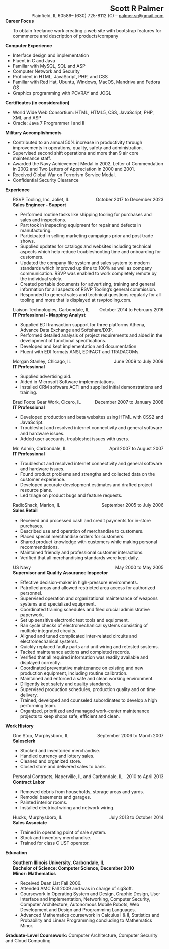 <div style="text-align:right;font-size:x-large;font-weight:bold;">Scott R Palmer</div>
<div style="text-align:right;">Plainfield, IL 60586– (630) 725-8112 (C) – <a href="mailto:palmer.sr@gmail.com">palmer.sr@gmail.com</a></div>

<div style="font-weight:bold;">Career Focus</div>
<ul style="list-style-type: none;">
<li>To obtain freelance work creating a web site with bootstrap features for commmerce and description of products/company</li>
</ul>

<div style="font-weight:bold;">Computer Experience</div>
<ul>
<li>Interface design and implementation</li>
<li>Fluent in C and Java</li>
<li>Familiar with MySQL, SQL and ASP</li>
<li>Computer Network and Security</li>
<li>Proficient in HTML, JavaScript, PHP, and CSS</li>
<li>Familiar with Red Hat, Ubuntu, Windows, MacOS, Mandriva and Fedora OS</li>
<li>Graphics programming with POVRAY and JOGL</li>
</ul>

<div style="font-weight:bold;">Certificates (in consideration)</div>
<ul>
<li>World Wide Web Consortium: HTML, HTML5, CSS, JavaScript, PHP, XML and ASP</li>
<li>Oracle: Java 7 Programmer I and II</li>
</ul>

<div style="font-weight:bold;">Military Accomplishments</div>
<ul>
<li>Contributed to an annual 50% increase in productivity through improvements in
  operations, quality, safety and administration.</li>
<li>Supervised second shift operations and more than 9 air core maintenance staff.</li>
<li>Awarded the Navy Achievement Medal in 2002, Letter of Commendation in 2002 and
  Two Letters of Appreciation in 2000 and 2001.</li>
<li>Received Global War on Terrorism Service Medal.</li>
<li>Confidential Security Clearance</li>
</ul>

<div style="font-weight:bold;">Experience</div>
<ul style="list-style-type: none;">
  <li style="display:flex;justify-content:space-between;">
    <span>RSVP Tooling, Inc, Joliet, IL</span>
    <span>October 2017 to December 2023</span>
  </li>
  <div style="font-weight:bold;">Sales Engineer - Support</div>
  <ul style="list-style-type: disc;">
    <li>Performed routine tasks like shipping tooling for purchases and sales and
      inspections.</li>
    <li>Part took in inspecting equipment for repair and defects in manufacturing.</li>
    <li>Participated in selling marketing campaigns prior and post trade shows.</li>
    <li>Supplied updates for catalogs and websites including technical aspects which
      help reduce troubleshooting time and onboarding for customers.</li>
    <li>Updated the company file system and sales system to modern standards which
      improved up time to 100% as well as company communication. RSVP was enabled to
      work completely remote by the individual solely.</li>
    <li>Created portable documents for advertising, training and general information for
      all aspects of RSVP Tooling’s general commission.</li>
    <li>Responded to general sales and technical questions regularly for all tooling and
      more that is displayed at rsvptooling.com.</li>
  </ul>
</ul>

<ul style="list-style-type: none;">
  <li style="display:flex;justify-content:space-between;">
    <span>Liaison Technologies, Carbondale, IL</span>
    <span>October 2014 to February 2016</span>
  </li>
  <div style="font-weight:bold;">IT Professional - Mapping Analyst</div>
  <ul style="list-style-type: disc;">
    <li>Supplied EDI transaction support for three platforms Athena, Advance Data
      Exchange and Softshare/DXP.</li>
    <li>Performed detailed analysis of project requirements and aided in the development
      of functional specifications.</li>
    <li>Developed and kept implementation and documentation</li>
    <li>Fluent with EDI formats ANSI, EDIFACT and TRADACOMs.</li>
  </ul>
</ul>

<ul style="list-style-type: none;">
  <li style="display:flex;justify-content:space-between;">
    <span>Morgan Stanley, Chicago, IL</span>
    <span>June 2009 to July 2009</span>
  </li>
  <div style="font-weight:bold;">IT Professional</div>
  <ul style="list-style-type: disc;">
    <li>Supplied advertising aid.</li>
    <li>Aided in Microsoft Software implementations.</li>
    <li>Installed CRM software ACT! and supplied initial demonstrations and training.</li>
  </ul>
</ul>

<ul style="list-style-type: none;">
  <li style="display:flex;justify-content:space-between;">
    <span>Brad Foote Gear Work, Cicero, IL</span>
    <span>December 2007 to January 2008</span>
  </li>
  <div style="font-weight:bold;">IT Professional</div>
  <ul style="list-style-type: disc;">
    <li>Developed production and beta websites using HTML with CSS2 and JavaScript.</li>
    <li>Troubleshot and resolved internet connectivity and general software and hardware
      issues.</li>
    <li>Added user accounts, troubleshot issues with users.</li>
  </ul>
</ul>

<ul style="list-style-type: none;">
  <li style="display:flex;justify-content:space-between;">
    <span>Mr. Admin, Carbondale, IL</span>
    <span>April 2007 to August 2007</span>
  </li>
  <div style="font-weight:bold;">IT Professional</div>
  <ul style="list-style-type: disc;">
    <li>Troubleshot and resolved internet connectivity and general software and hardware
      issues.</li>
    <li>Found product problems and strengths and collected data on the customer
      experience.</li>
    <li>Developed accurate development estimates and drafted project resource plans.</li>
    <li>Led triage on product bugs and feature requests.</li>
  </ul>
</ul>

<ul style="list-style-type: none;">
  <li style="display:flex;justify-content:space-between;">
    <span>RadioShack, Marion, IL</span>
    <span>September 2005 to July 2006</span>
  </li>
  <div style="font-weight:bold;">Sales Retail</div>
  <ul style="list-style-type: disc;">
    <li>Received and processed cash and credit payments for in-store purchases.</li>
    <li>Described use and operation of merchandise to customers.</li>
    <li>Placed special merchandise orders for customers.</li>
    <li>Shared product knowledge with customers while making personal recommendations.</li>
    <li>Maintained friendly and professional customer interactions.</li>
    <li>Verified that all merchandising standards were kept daily.</li>
  </ul>
</ul>

<ul style="list-style-type: none;">
  <li style="display:flex;justify-content:space-between;">
    <span>US Navy</span>
    <span>May 2000 to May 2005</span>
  </li>
  <div style="font-weight:bold;">Supervisor and Quality Assurance Inspector</div>
  <ul style="list-style-type: disc;">
    <li>Effective decision-maker in high-pressure environments.</li>
    <li>Patrolled areas and allowed restricted area access for authorized personnel.</li>
    <li>Supervised operation and organizational maintenance of weapons systems and
      specialized equipment.</li>
    <li>Coordinated training schedules and filed crucial administrative paperwork.</li>
    <li>Set up sensitive electronic test tools and equipment.</li>
    <li>Ran cycle checks of electromechanical systems consisting of multiple integrated
      circuits.</li>
    <li>Aligned and tuned complicated inter-related circuits and electromechanical
      systems.</li>
    <li>Quickly replaced faulty parts and unit wiring and retested systems.</li>
    <li>Tacked maintenance actions and completed records.</li>
    <li>Verified that all required information was readily available and displayed
      correctly.</li>
    <li>Coordinated preventative maintenance on existing and new production equipment,
      including routine calibration.</li>
    <li>Maintained and enforced a safe and clean working environment.</li>
    <li>Diligently kept safety and quality standards.</li>
    <li>Supervised production schedules, production quality and on time delivery.</li>
    <li>Trained, developed and counseled subordinates to develop a high performing team.</li>
    <li>Organized, prioritized and managed work-center maintenance projects to keep
      shops safe, efficient and clean.</li>
  </ul>
</ul>

<div style="font-weight:bold;">Work History</div>
<ul style="list-style-type: none;">
  <li style="display:flex;justify-content:space-between;">
    <span>One Stop, Murphysboro, IL</span>
    <span>September 2006 to March 2007</span>
  </li>
  <div style="font-weight:bold;">Salesclerk</div>
  <ul style="list-style-type: disc;">
    <li>Stocked and inventoried merchandise.</li>
    <li>Handled currency and lottery sales.</li>
    <li>Cleaned and organized store.</li>
    <li>Closed store and delivered sales to bank.</li>
  </ul>
</ul>

<ul style="list-style-type: none;">
  <li style="display:flex;justify-content:space-between;">
    <span>Personal Contracts, Naperville, IL and Carbondale, IL</span>
    <span>2010 to April 2013</span>
  </li>
  <div style="font-weight:bold;">Contract Labor</div>
  <ul style="list-style-type: disc;">
    <li>Removed debris from households, storage areas and yards.</li>
    <li>Remodel basements and garages.</li>
    <li>Painted interior rooms.</li>
    <li>Installed electrical wiring and network wiring.</li>
  </ul>
</ul>

<ul style="list-style-type: none;">
  <li style="display:flex;justify-content:space-between;">
    <span>Hucks, Murphysboro, IL</span>
    <span>July 2013 to October 2014</span>
  </li>
  <div style="font-weight:bold;">Sales Associate</div>
  <ul style="list-style-type: disc;">
    <li>Trained in operating point of sale system.</li>
    <li>Stock and inventory merchandise.</li>
    <li>Trained for class C UST operator.</li>
  </ul>
</ul>

<div style="font-weight:bold;">Education</div>
<ul style="list-style-type: none;">
  <li style="font-weight:bold;">Southern Illinois University, Carbondale, IL</li>
  <li style="font-weight:bold;">Bachelor of Science: Computer Science, December 2010
  <li style="font-weight:bold;">Minor: Mathematics</li>
  <ul style="list-style-type: disc;">
    <li>Received Dean List Fall 2006.</li>
    <li>Attended AMC Fall 2009 and was in charge of sigSoft.</li>
    <li>Coursework in Operating System and Design, Graphic Design, User Interface and
      Implementation, Networking, Computer Security, Computer Architecture, Autonomous
      Mobile Robots, Web Development and Design and Programming Languages.</li>
    <li>Advanced Mathematics coursework in Calculus I & II, Statistics and Probability
      and Linear Programming concluding to Mathematics Minor.</li>
  </ul>
</ul>

<div><span style="font-weight:bold;">Graduate-Level Coursework:</span>&nbsp;<span>Computer Architecture, Computer Security and Cloud
Computing</span></div>
